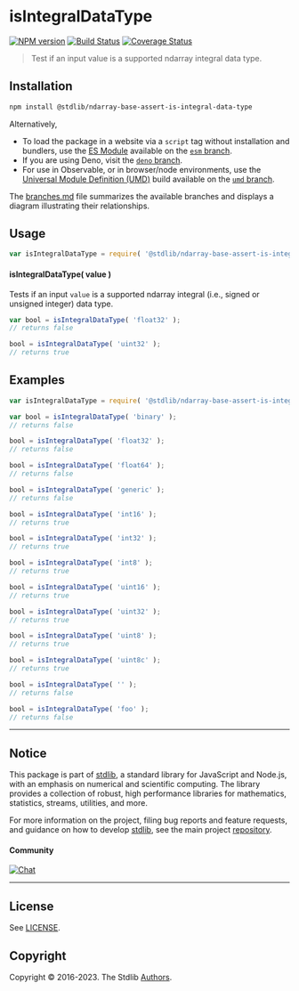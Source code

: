 <!--

@license Apache-2.0

Copyright (c) 2023 The Stdlib Authors.

Licensed under the Apache License, Version 2.0 (the "License");
you may not use this file except in compliance with the License.
You may obtain a copy of the License at

   http://www.apache.org/licenses/LICENSE-2.0

Unless required by applicable law or agreed to in writing, software
distributed under the License is distributed on an "AS IS" BASIS,
WITHOUT WARRANTIES OR CONDITIONS OF ANY KIND, either express or implied.
See the License for the specific language governing permissions and
limitations under the License.

-->

# isIntegralDataType

[![NPM version][npm-image]][npm-url] [![Build Status][test-image]][test-url] [![Coverage Status][coverage-image]][coverage-url] <!-- [![dependencies][dependencies-image]][dependencies-url] -->

> Test if an input value is a supported ndarray integral data type.

<!-- Section to include introductory text. Make sure to keep an empty line after the intro `section` element and another before the `/section` close. -->

<section class="intro">

</section>

<!-- /.intro -->

<!-- Package usage documentation. -->

<section class="installation">

## Installation

```bash
npm install @stdlib/ndarray-base-assert-is-integral-data-type
```

Alternatively,

-   To load the package in a website via a `script` tag without installation and bundlers, use the [ES Module][es-module] available on the [`esm` branch][esm-url].
-   If you are using Deno, visit the [`deno` branch][deno-url].
-   For use in Observable, or in browser/node environments, use the [Universal Module Definition (UMD)][umd] build available on the [`umd` branch][umd-url].

The [branches.md][branches-url] file summarizes the available branches and displays a diagram illustrating their relationships.

</section>

<section class="usage">

## Usage

```javascript
var isIntegralDataType = require( '@stdlib/ndarray-base-assert-is-integral-data-type' );
```

#### isIntegralDataType( value )

Tests if an input `value` is a supported ndarray integral (i.e., signed or unsigned integer) data type.

```javascript
var bool = isIntegralDataType( 'float32' );
// returns false

bool = isIntegralDataType( 'uint32' );
// returns true
```

</section>

<!-- /.usage -->

<!-- Package usage notes. Make sure to keep an empty line after the `section` element and another before the `/section` close. -->

<section class="notes">

</section>

<!-- /.notes -->

<!-- Package usage examples. -->

<section class="examples">

## Examples

<!-- eslint no-undef: "error" -->

```javascript
var isIntegralDataType = require( '@stdlib/ndarray-base-assert-is-integral-data-type' );

var bool = isIntegralDataType( 'binary' );
// returns false

bool = isIntegralDataType( 'float32' );
// returns false

bool = isIntegralDataType( 'float64' );
// returns false

bool = isIntegralDataType( 'generic' );
// returns false

bool = isIntegralDataType( 'int16' );
// returns true

bool = isIntegralDataType( 'int32' );
// returns true

bool = isIntegralDataType( 'int8' );
// returns true

bool = isIntegralDataType( 'uint16' );
// returns true

bool = isIntegralDataType( 'uint32' );
// returns true

bool = isIntegralDataType( 'uint8' );
// returns true

bool = isIntegralDataType( 'uint8c' );
// returns true

bool = isIntegralDataType( '' );
// returns false

bool = isIntegralDataType( 'foo' );
// returns false
```

</section>

<!-- /.examples -->

<!-- Section to include cited references. If references are included, add a horizontal rule *before* the section. Make sure to keep an empty line after the `section` element and another before the `/section` close. -->

<section class="references">

</section>

<!-- /.references -->

<!-- Section for related `stdlib` packages. Do not manually edit this section, as it is automatically populated. -->

<section class="related">

</section>

<!-- /.related -->

<!-- Section for all links. Make sure to keep an empty line after the `section` element and another before the `/section` close. -->


<section class="main-repo" >

* * *

## Notice

This package is part of [stdlib][stdlib], a standard library for JavaScript and Node.js, with an emphasis on numerical and scientific computing. The library provides a collection of robust, high performance libraries for mathematics, statistics, streams, utilities, and more.

For more information on the project, filing bug reports and feature requests, and guidance on how to develop [stdlib][stdlib], see the main project [repository][stdlib].

#### Community

[![Chat][chat-image]][chat-url]

---

## License

See [LICENSE][stdlib-license].


## Copyright

Copyright &copy; 2016-2023. The Stdlib [Authors][stdlib-authors].

</section>

<!-- /.stdlib -->

<!-- Section for all links. Make sure to keep an empty line after the `section` element and another before the `/section` close. -->

<section class="links">

[npm-image]: http://img.shields.io/npm/v/@stdlib/ndarray-base-assert-is-integral-data-type.svg
[npm-url]: https://npmjs.org/package/@stdlib/ndarray-base-assert-is-integral-data-type

[test-image]: https://github.com/stdlib-js/ndarray-base-assert-is-integral-data-type/actions/workflows/test.yml/badge.svg?branch=main
[test-url]: https://github.com/stdlib-js/ndarray-base-assert-is-integral-data-type/actions/workflows/test.yml?query=branch:main

[coverage-image]: https://img.shields.io/codecov/c/github/stdlib-js/ndarray-base-assert-is-integral-data-type/main.svg
[coverage-url]: https://codecov.io/github/stdlib-js/ndarray-base-assert-is-integral-data-type?branch=main

<!--

[dependencies-image]: https://img.shields.io/david/stdlib-js/ndarray-base-assert-is-integral-data-type.svg
[dependencies-url]: https://david-dm.org/stdlib-js/ndarray-base-assert-is-integral-data-type/main

-->

[chat-image]: https://img.shields.io/gitter/room/stdlib-js/stdlib.svg
[chat-url]: https://app.gitter.im/#/room/#stdlib-js_stdlib:gitter.im

[stdlib]: https://github.com/stdlib-js/stdlib

[stdlib-authors]: https://github.com/stdlib-js/stdlib/graphs/contributors

[umd]: https://github.com/umdjs/umd
[es-module]: https://developer.mozilla.org/en-US/docs/Web/JavaScript/Guide/Modules

[deno-url]: https://github.com/stdlib-js/ndarray-base-assert-is-integral-data-type/tree/deno
[umd-url]: https://github.com/stdlib-js/ndarray-base-assert-is-integral-data-type/tree/umd
[esm-url]: https://github.com/stdlib-js/ndarray-base-assert-is-integral-data-type/tree/esm
[branches-url]: https://github.com/stdlib-js/ndarray-base-assert-is-integral-data-type/blob/main/branches.md

[stdlib-license]: https://raw.githubusercontent.com/stdlib-js/ndarray-base-assert-is-integral-data-type/main/LICENSE

</section>

<!-- /.links -->
